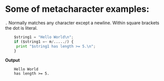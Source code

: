 Some of metacharacter examples:
===============================

`.` Normally matches any character except a newline. Within square brackets the dot is literal.

```python
    $string1 = "Hello World\n";
    if ($string1 =~ m/...../) {
     print "$string1 has length >= 5.\n";
    }
```

**Output**
```
    Hello World
    has length >= 5.
```
